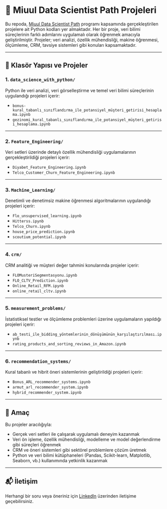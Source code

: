 # 🧠 Miuul Data Scientist Path Projeleri

Bu repoda, [Miuul Data Scientist Path](https://miuul.com) programı kapsamında gerçekleştirilen projelere ait Python kodları yer almaktadır. Her bir proje, veri bilimi süreçlerinin farklı adımlarını uygulamalı olarak öğrenmek amacıyla geliştirilmiştir. Projeler; veri analizi, özellik mühendisliği, makine öğrenmesi, ölçümleme, CRM, tavsiye sistemleri gibi konuları kapsamaktadır.

---

## 📁 Klasör Yapısı ve Projeler

### 1. `data_science_with_python/`
Python ile veri analizi, veri görselleştirme ve temel veri bilimi süreçlerinin uygulandığı projeleri içerir:

- `bonus-kural_tabanlı_sınıflandırma_ile_potansiyel_müşteri_getirisi_hesaplama.ipynb`
- `gezinomi_kural_tabanlı_sınıflandırma_ile_potansiyel_müşteri_getirisi_hesaplama.ipynb`

---

### 2. `Feature_Engineering/`
Veri setleri üzerinde detaylı özellik mühendisliği uygulamalarının gerçekleştirildiği projeleri içerir:

- `Diyabet_Feature_Engineering.ipynb`
- `Telco_Customer_Churn_Feature_Engineering.ipynb`

---

### 3. `Machine_Learning/`
Denetimli ve denetimsiz makine öğrenmesi algoritmalarının uygulandığı projeleri içerir:

- `Flo_unsupervised_learning.ipynb`
- `Hitterss.ipynb`
- `Telco_Churn.ipynb`
- `house_price_prediction.ipynb`
- `scoutium_potential.ipynb`

---

### 4. `crm/`
CRM analitiği ve müşteri değer tahmini konularında projeler içerir:

- `FLOMusteriSegmentasyonu.ipynb`
- `FLO_CLTV_Prediction.ipynb`
- `Online_Retail_RFM.ipynb`
- `online_retail_cltv.ipynb`

---

### 5. `measurement_problems/`
İstatistiksel testler ve ölçümleme problemleri üzerine uygulamaların yapıldığı projeleri içerir:

- `ab_testi_ile_bidding_yöntemlerinin_dönüşümünün_karşılaştırılması.ipynb`
- `rating_products_and_sorting_reviews_in_Amazon.ipynb`

---

### 6. `recommendation_systems/`
Kural tabanlı ve hibrit öneri sistemlerinin geliştirildiği projeleri içerir:

- `Bonus_ARL_recommender_systems.ipynb`
- `armut_arl_recommender_system.ipynb`
- `hybrid_recommender_system.ipynb`

---

## 🚀 Amaç

Bu projeler aracılığıyla:

- Gerçek veri setleri ile çalışarak uygulamalı deneyim kazanmak
- Veri ön işleme, özellik mühendisliği, modelleme ve model değerlendirme gibi süreçleri öğrenmek
- CRM ve öneri sistemleri gibi sektörel problemlere çözüm üretmek
- Python ve veri bilimi kütüphaneleri (Pandas, Scikit-learn, Matplotlib, Seaborn, vb.) kullanımında yetkinlik kazanmak

---
## 📬 İletişim
Herhangi bir soru veya öneriniz için [LinkedIn](https://www.linkedin.com/in/berilcankutlu/) üzerinden iletişime geçebilirsiniz.
